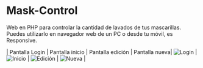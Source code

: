 # Mask-Control
Web en PHP para controlar la cantidad de lavados de tus mascarillas. Puedes utilizarlo en navegador web de un PC o desde tu móvil, es Responsive.

| Pantalla Login | Pantalla inicio | Pantalla edición | Pantalla nueva| ![Login](https://raw.github.com/cgasper79/Mask-Control/main/screenshot/login.png) | ![Inicio](https://raw.github.com/cgasper79/Mask-Control/main/screenshot/Inicio.png) | ![Edición](https://raw.github.com/cgasper79/Mask-Control/main/screenshot/edicion.png) | ![Nueva](https://raw.github.com/cgasper79/Mask-Control/main/screenshot/nueva.png) |



